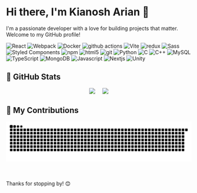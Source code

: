 # Hi there, I'm Kianosh Arian 👋

I'm a passionate developer with a love for building projects that matter. Welcome to my GitHub profile!

<p>
  <img alt="React" src="https://img.shields.io/badge/-React-45b8d8?style=flat-square&logo=react&logoColor=white" />
  <img alt="Webpack" src="https://img.shields.io/badge/-Webpack-8DD6F9?style=flat-square&logo=webpack&logoColor=white" /> 
  <img alt="Docker" src="https://img.shields.io/badge/-Docker-46a2f1?style=flat-square&logo=docker&logoColor=white" />
  <img alt="github actions" src="https://img.shields.io/badge/-Github_Actions-2088FF?style=flat-square&logo=github-actions&logoColor=white" />
  <img alt="Vite" src="https://img.shields.io/badge/Vite-646CFF?logo=vite&logoColor=fff" />
  <img alt="redux" src="https://img.shields.io/badge/-Redux-764ABC?style=flat-square&logo=redux&logoColor=white" />
  <img alt="Sass" src="https://img.shields.io/badge/-Sass-CC6699?style=flat-square&logo=sass&logoColor=white" />
  <img alt="Styled Components" src="https://img.shields.io/badge/-Styled_Components-db7092?style=flat-square&logo=styled-components&logoColor=white" />
  <img alt="npm" src="https://img.shields.io/badge/-NPM-CB3837?style=flat-square&logo=npm&logoColor=white" />
  <img alt="html5" src="https://img.shields.io/badge/-HTML5-E34F26?style=flat-square&logo=html5&logoColor=white" />
  <img alt="git" src="https://img.shields.io/badge/-Git-F05032?style=flat-square&logo=git&logoColor=white" />
  
  <img alt="Python" src="https://img.shields.io/badge/Python-3776AB?logo=python&logoColor=fff" />
  <img alt="C" src="https://img.shields.io/badge/C-00599C?logo=c&logoColor=white" />
  <img alt="C++" src="https://img.shields.io/badge/C++-%2300599C.svg?logo=c%2B%2B&logoColor=white" />
  <img alt="MySQL" src="https://img.shields.io/badge/MySQL-4479A1?logo=mysql&logoColor=fff" />
  <img alt="TypeScript" src="https://img.shields.io/badge/TypeScript-3178C6?logo=typescript&logoColor=fff" />
  <img alt="MongoDB" src="https://img.shields.io/badge/MongoDB-%234ea94b.svg?logo=mongodb&logoColor=white" />
  <img alt="Javascript" src="https://img.shields.io/badge/JavaScript-F7DF1E?logo=javascript&logoColor=000" />
  <img alt="Nextjs" src="https://img.shields.io/badge/Next.js-black?logo=next.js&logoColor=white" />
  <img alt="Unity" src="https://img.shields.io/badge/Unity-%23000000.svg?logo=unity&logoColor=white" />
</p>

## 📰 GitHub Stats
<p align="center">
  <img src="https://github-readme-stats.vercel.app/api?username=KianoshArian&show_icons=true&hide_title=true&theme=merko" />
  &nbsp;&nbsp;&nbsp;
  <img src="https://github-readme-stats.vercel.app/api/top-langs/?username=anuraghazra&layout=compact&theme=merko" />
</p>

## 🐍 My Contributions
<picture>
  <source media="(prefers-color-scheme: dark)" srcset="https://raw.githubusercontent.com/KianoshArian/KianoshArian/output/github-contribution-grid-snake-dark.svg">
  <source media="(prefers-color-scheme: light)" srcset="https://raw.githubusercontent.com/KianoshArian/KianoshArian/output/github-contribution-grid-snake.svg">
  <img alt="github contribution grid snake animation" src="https://raw.githubusercontent.com/KianoshArian/KianoshArian/output/github-contribution-grid-snake.svg">
</picture>

<br></br>
Thanks for stopping by! 😊
